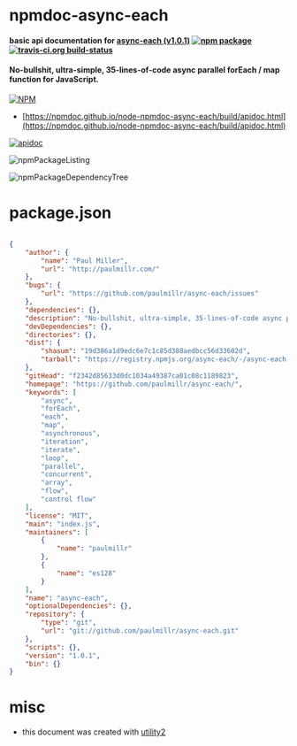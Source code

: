 # npmdoc-async-each

#### basic api documentation for  [async-each (v1.0.1)](https://github.com/paulmillr/async-each/)  [![npm package](https://img.shields.io/npm/v/npmdoc-async-each.svg?style=flat-square)](https://www.npmjs.org/package/npmdoc-async-each) [![travis-ci.org build-status](https://api.travis-ci.org/npmdoc/node-npmdoc-async-each.svg)](https://travis-ci.org/npmdoc/node-npmdoc-async-each)

#### No-bullshit, ultra-simple, 35-lines-of-code async parallel forEach / map function for JavaScript.

[![NPM](https://nodei.co/npm/async-each.png?downloads=true&downloadRank=true&stars=true)](https://www.npmjs.com/package/async-each)

- [https://npmdoc.github.io/node-npmdoc-async-each/build/apidoc.html](https://npmdoc.github.io/node-npmdoc-async-each/build/apidoc.html)

[![apidoc](https://npmdoc.github.io/node-npmdoc-async-each/build/screenCapture.buildCi.browser.%252Ftmp%252Fbuild%252Fapidoc.html.png)](https://npmdoc.github.io/node-npmdoc-async-each/build/apidoc.html)

![npmPackageListing](https://npmdoc.github.io/node-npmdoc-async-each/build/screenCapture.npmPackageListing.svg)

![npmPackageDependencyTree](https://npmdoc.github.io/node-npmdoc-async-each/build/screenCapture.npmPackageDependencyTree.svg)



# package.json

```json

{
    "author": {
        "name": "Paul Miller",
        "url": "http://paulmillr.com/"
    },
    "bugs": {
        "url": "https://github.com/paulmillr/async-each/issues"
    },
    "dependencies": {},
    "description": "No-bullshit, ultra-simple, 35-lines-of-code async parallel forEach / map function for JavaScript.",
    "devDependencies": {},
    "directories": {},
    "dist": {
        "shasum": "19d386a1d9edc6e7c1c85d388aedbcc56d33602d",
        "tarball": "https://registry.npmjs.org/async-each/-/async-each-1.0.1.tgz"
    },
    "gitHead": "f2342d85633d0dc1034a49387ca01c08c1189823",
    "homepage": "https://github.com/paulmillr/async-each/",
    "keywords": [
        "async",
        "forEach",
        "each",
        "map",
        "asynchronous",
        "iteration",
        "iterate",
        "loop",
        "parallel",
        "concurrent",
        "array",
        "flow",
        "control flow"
    ],
    "license": "MIT",
    "main": "index.js",
    "maintainers": [
        {
            "name": "paulmillr"
        },
        {
            "name": "es128"
        }
    ],
    "name": "async-each",
    "optionalDependencies": {},
    "repository": {
        "type": "git",
        "url": "git://github.com/paulmillr/async-each.git"
    },
    "scripts": {},
    "version": "1.0.1",
    "bin": {}
}
```



# misc
- this document was created with [utility2](https://github.com/kaizhu256/node-utility2)
